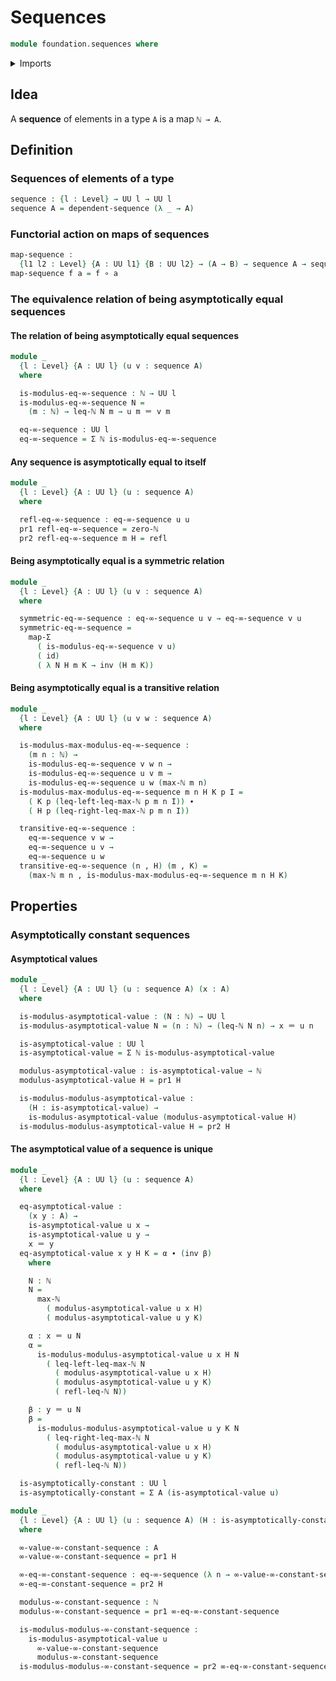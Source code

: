 # Sequences

```agda
module foundation.sequences where
```

<details><summary>Imports</summary>

```agda
open import elementary-number-theory.inequality-natural-numbers
open import elementary-number-theory.maximum-natural-numbers
open import elementary-number-theory.natural-numbers

open import foundation.dependent-pair-types
open import foundation.dependent-sequences
open import foundation.functoriality-dependent-pair-types
open import foundation.identity-types
open import foundation.universe-levels

open import foundation-core.function-types
```

</details>

## Idea

A **sequence** of elements in a type `A` is a map `ℕ → A`.

## Definition

### Sequences of elements of a type

```agda
sequence : {l : Level} → UU l → UU l
sequence A = dependent-sequence (λ _ → A)
```

### Functorial action on maps of sequences

```agda
map-sequence :
  {l1 l2 : Level} {A : UU l1} {B : UU l2} → (A → B) → sequence A → sequence B
map-sequence f a = f ∘ a
```

### The equivalence relation of being asymptotically equal sequences

#### The relation of being asymptotically equal sequences

```agda
module _
  {l : Level} {A : UU l} (u v : sequence A)
  where

  is-modulus-eq-∞-sequence : ℕ → UU l
  is-modulus-eq-∞-sequence N =
    (m : ℕ) → leq-ℕ N m → u m ＝ v m

  eq-∞-sequence : UU l
  eq-∞-sequence = Σ ℕ is-modulus-eq-∞-sequence
```

#### Any sequence is asymptotically equal to itself

```agda
module _
  {l : Level} {A : UU l} (u : sequence A)
  where

  refl-eq-∞-sequence : eq-∞-sequence u u
  pr1 refl-eq-∞-sequence = zero-ℕ
  pr2 refl-eq-∞-sequence m H = refl
```

#### Being asymptotically equal is a symmetric relation

```agda
module _
  {l : Level} {A : UU l} (u v : sequence A)
  where

  symmetric-eq-∞-sequence : eq-∞-sequence u v → eq-∞-sequence v u
  symmetric-eq-∞-sequence =
    map-Σ
      ( is-modulus-eq-∞-sequence v u)
      ( id)
      ( λ N H m K → inv (H m K))
```

#### Being asymptotically equal is a transitive relation

```agda
module _
  {l : Level} {A : UU l} (u v w : sequence A)
  where

  is-modulus-max-modulus-eq-∞-sequence :
    (m n : ℕ) →
    is-modulus-eq-∞-sequence v w n →
    is-modulus-eq-∞-sequence u v m →
    is-modulus-eq-∞-sequence u w (max-ℕ m n)
  is-modulus-max-modulus-eq-∞-sequence m n H K p I =
    ( K p (leq-left-leq-max-ℕ p m n I)) ∙
    ( H p (leq-right-leq-max-ℕ p m n I))

  transitive-eq-∞-sequence :
    eq-∞-sequence v w →
    eq-∞-sequence u v →
    eq-∞-sequence u w
  transitive-eq-∞-sequence (n , H) (m , K) =
    (max-ℕ m n , is-modulus-max-modulus-eq-∞-sequence m n H K)
```

## Properties

### Asymptotically constant sequences

#### Asymptotical values

```agda
module _
  {l : Level} {A : UU l} (u : sequence A) (x : A)
  where

  is-modulus-asymptotical-value : (N : ℕ) → UU l
  is-modulus-asymptotical-value N = (n : ℕ) → (leq-ℕ N n) → x ＝ u n

  is-asymptotical-value : UU l
  is-asymptotical-value = Σ ℕ is-modulus-asymptotical-value

  modulus-asymptotical-value : is-asymptotical-value → ℕ
  modulus-asymptotical-value H = pr1 H

  is-modulus-modulus-asymptotical-value :
    (H : is-asymptotical-value) →
    is-modulus-asymptotical-value (modulus-asymptotical-value H)
  is-modulus-modulus-asymptotical-value H = pr2 H
```

#### The asymptotical value of a sequence is unique

```agda
module _
  {l : Level} {A : UU l} (u : sequence A)
  where

  eq-asymptotical-value :
    (x y : A) →
    is-asymptotical-value u x →
    is-asymptotical-value u y →
    x ＝ y
  eq-asymptotical-value x y H K = α ∙ (inv β)
    where

    N : ℕ
    N =
      max-ℕ
        ( modulus-asymptotical-value u x H)
        ( modulus-asymptotical-value u y K)

    α : x ＝ u N
    α =
      is-modulus-modulus-asymptotical-value u x H N
        ( leq-left-leq-max-ℕ N
          ( modulus-asymptotical-value u x H)
          ( modulus-asymptotical-value u y K)
          ( refl-leq-ℕ N))

    β : y ＝ u N
    β =
      is-modulus-modulus-asymptotical-value u y K N
        ( leq-right-leq-max-ℕ N
          ( modulus-asymptotical-value u x H)
          ( modulus-asymptotical-value u y K)
          ( refl-leq-ℕ N))

  is-asymptotically-constant : UU l
  is-asymptotically-constant = Σ A (is-asymptotical-value u)
```

```agda
module _
  {l : Level} {A : UU l} (u : sequence A) (H : is-asymptotically-constant u)
  where

  ∞-value-∞-constant-sequence : A
  ∞-value-∞-constant-sequence = pr1 H

  ∞-eq-∞-constant-sequence : eq-∞-sequence (λ n → ∞-value-∞-constant-sequence) u
  ∞-eq-∞-constant-sequence = pr2 H

  modulus-∞-constant-sequence : ℕ
  modulus-∞-constant-sequence = pr1 ∞-eq-∞-constant-sequence

  is-modulus-modulus-∞-constant-sequence :
    is-modulus-asymptotical-value u
      ∞-value-∞-constant-sequence
      modulus-∞-constant-sequence
  is-modulus-modulus-∞-constant-sequence = pr2 ∞-eq-∞-constant-sequence
```
